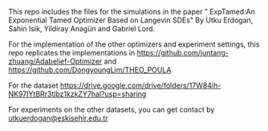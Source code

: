 This repo includes the files for the simulations in the paper " ExpTamed:An Exponential Tamed Optimizer Based on Langevin SDEs" By Utku Erdogan, Sahin Isik, Yildiray Anagün and Gabriel Lord.

For the implementation of the other optimizers and experiment settings, this repo replicates the implementations in https://github.com/juntang-zhuang/Adabelief-Optimizer and https://github.com/DongyoungLim/THEO_POULA

For the dataset 
https://drive.google.com/drive/folders/17W84ih-NK97IYtBRr3tlbz1kzkZY7hal?usp=sharing

For experiments on the other datasets, you can get contact by utkuerdogan@eskisehir.edu.tr 

